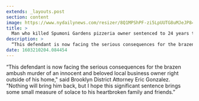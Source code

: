 ```yaml
--- 
extends: _layouts.post 
section: content 
image: https://www.nydailynews.com/resizer/8Q1MPShPF-zi5LpUUTG8uMJeJP8=/1200x0/top/cloudfront-us-east-1.images.arcpublishing.com/tronc/ZFYN36U3NJH6NLXPCRVHTBFAEE.jpg 
title: > 
  Man who killed Spumoni Gardens pizzeria owner sentenced to 24 years to life behind bars 
description: > 
  “This defendant is now facing the serious consequences for the brazen ambush murder of an innocent and beloved local business owner right outside of his home," said Brooklyn District Attorney Eric Gonzalez."Nothing will bring him back, but I hope this significant sentence brings some small measure of solace to his heartbroken family and friends.” 
date: 1603210204.084454 
--- 
```

<div><p class=""> &#8220;This defendant is now facing the serious consequences for the brazen ambush murder of an innocent and beloved local business owner right outside of his home," said Brooklyn District Attorney Eric Gonzalez. "Nothing will bring him back, but I hope this significant sentence brings some small measure of solace to his heartbroken family and friends.&#8221;</p> </div>